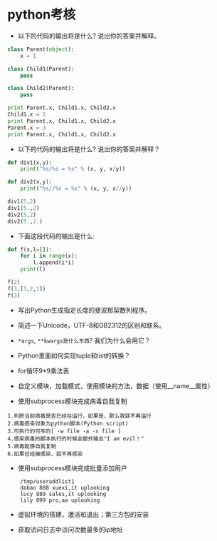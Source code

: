 # python考核

* 以下的代码的输出将是什么? 说出你的答案并解释。

```python
class Parent(object):
    x = 1

class Child1(Parent):
    pass

class Child2(Parent):
    pass

print Parent.x, Child1.x, Child2.x
Child1.x = 2
print Parent.x, Child1.x, Child2.x
Parent.x = 3
print Parent.x, Child1.x, Child2.x
```

* 以下的代码的输出将是什么? 说出你的答案并解释？

```python
def div1(x,y):
    print("%s/%s = %s" % (x, y, x/y))

def div2(x,y):
    print("%s//%s = %s" % (x, y, x//y))

div1(5,2)
div1(5.,2)
div2(5,2)
div2(5.,2.)
```

* 下面这段代码的输出是什么:

```python
def f(x,l=[]):
    for i in range(x):
        l.append(i*i)
    print(l) 

f(2)
f(3,[3,2,1])
f(3)
```

* 写出Python生成指定长度的斐波那契数列程序。

* 简述一下Unicode，UTF-8和GB2312的区别和联系。

* `*args`, `**kwargs是什么东西`? 我们为什么会用它？

* Python里面如何实现tuple和list的转换？

* for循环9*9乘法表

* 自定义模块，加载模式，使用模块的方法，数据（使用__name__属性）

* 使用subprocess模块完成病毒自我复制
```shell
1.判断当前病毒是否已经在运行，如果是，那么我就不再运行
2.病毒感染对象为python脚本(Python script)
3.可执行的可写的[ -w file -a -x file ]
4.感染病毒的脚本执行的时候会额外输出"I am evil！" 
5.病毒能够自我复制
6.如果已经被感染，就不再感染
```

* 使用subprocess模块完成批量添加用户
```shell
	/tmp/useraddlist1
	dabao 888 xuexi,it uplooking
	lucy 889 sales,it uplooking
	lily 899 pro,aa uplooking
```
* 虚拟环境的搭建，激活和退出；第三方包的安装  ​

* 获取访问日志中访问次数最多的ip地址
